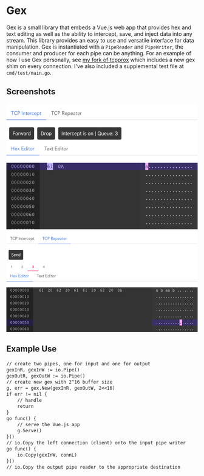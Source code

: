 # Gex
Gex is a small library that embeds a Vue.js web app that
provides hex and text editing as well as the ability to intercept, save, and inject
data into any stream. This library provides an easy to use and versatile interface for data manipulation. Gex is instantiated with a `PipeReader` and `PipeWriter`,
the consumer and producer for each pipe can be anything. For an example of how
I use Gex personally, see [my fork of tcpprox](https://github.com/jeffssh/tcpprox)
which includes a new gex shim on every connection. I've also included a supplemental test file at `cmd/test/main.go`.

## Screenshots
![Intercepting messages](https://github.com/jeffssh/gex/raw/main/imgs/intercept.png)
![Using repeater functionality](https://github.com/jeffssh/gex/raw/main/imgs/repeater.png)


## Example Use

```golang
// create two pipes, one for input and one for output
gexInR, gexInW := io.Pipe()
gexOutR, gexOutW := io.Pipe()
// create new gex with 2^16 buffer size
g, err = gex.New(gexInR, gexOutW, 2<<16)
if err != nil {
    // handle
    return
}
go func() {
    // serve the Vue.js app
    g.Serve()
}()
// io.Copy the left connection (client) onto the input pipe writer
go func() {
    io.Copy(gexInW, connL)
}()
// io.Copy the output pipe reader to the appropriate destination
```

